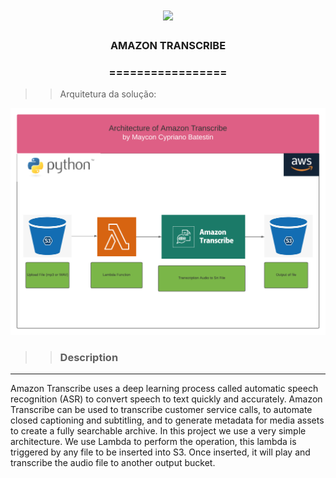 <h1 align="center">
<img src="https://img.shields.io/static/v1?label=AWS%20POR&message=MAYCON%20BATESTIN&color=7159c1&style=flat-square&logo=ghost"/>


<h3> <p align="center">AMAZON TRANSCRIBE  </p> </h3>
<h3> <p align="center"> ================= </p> </h3>

>> Arquitetura da solução:

![delta](image/img.png)


>> <h3> Description </h3>
-------------------------

<p> 
Amazon Transcribe uses a deep learning process called automatic speech recognition (ASR) to convert speech to text quickly and accurately. Amazon Transcribe can be used to transcribe customer service calls, to automate closed captioning and subtitling, and to generate metadata for media assets to create a fully searchable archive.
In this project we use a very simple architecture. We use Lambda to perform the operation, this lambda is triggered by any file to be inserted into S3. Once inserted, it will play and transcribe the audio file to another output bucket.</p>